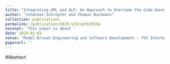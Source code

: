 ```yaml
---
title: "Integrating UML and ALF: An Approach to Overcome the Code Generation Dilemma in Model-Driven Software Engineering"
author: "Johannes Schröpfer and Thomas Buchmann"
collection: publications
permalink: /publication/2019-SchropferB19a
excerpt: 'This paper is about '
date: 2019-01-01
venue: 'Model-Driven Engineering and Software Development - 7th International Conference, MODELSWARD 2019, Prague, Czech Republic, February 20-22, 2019, Revised Selected Papers'
paperurl: ''
---
```


#Abstract
